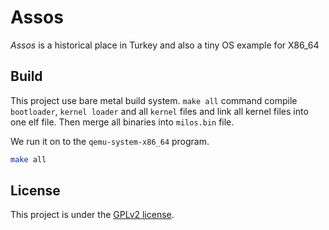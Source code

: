 # Assos
*Assos* is a historical place in Turkey and also a tiny OS example for X86_64

## Build
This project use bare metal build system. `make all` command compile `bootloader`, `kernel loader` and
all `kernel` files and link all kernel files into one elf file. Then merge all binaries into `milos.bin` file.

We run it on to the `qemu-system-x86_64` program.

```bash
make all
```

## License

This project is under the [GPLv2 license](./LICENSE).


